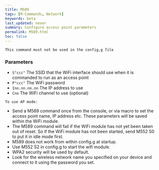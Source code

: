 ```yaml
---
title: M589
tags: [M-Commands, Network] 
keywords: beta 
last_updated: never 
summary: Configure access point parameters 
permalink: M589.html
toc: false 
---
```



`This command must not be used in the config,g file`

### Parameters

* `S"ccc"` The SSID that the WiFi interface should use when it is commanded to run as an access point
* `P"ccc"` The WiFi password
* `Inn.nn.nn.nn` The IP address to use
* `Cnn` The WiFi channel to use (optional)

`To use AP mode:`

* Send a M589 command once from the console, or via macro to set the access point name, IP address etc. These parameters will be saved within the WiFi module.
* The M589 command will fail if the WiFi module has not yet been taken out of reset. So if the WiFi module has not been started, send M552 S0 to put it in idle mode first. 
* M589 does not work from within config.g at startup.
* Use M552 S2 in config.g to start the wifi module.
* WPA2 security will be used by default.
* Look for the wireless network name you specified on your device and connect to it using the password you set. 

